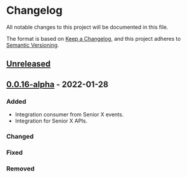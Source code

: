 # Changelog

All notable changes to this project will be documented in this file.

The format is based on [Keep a Changelog](https://keepachangelog.com/en/1.0.0/),
and this project adheres to [Semantic Versioning](https://semver.org/spec/v2.0.0.html).

## [Unreleased]

## [0.0.16-alpha] - 2022-01-28

### Added

-   Integration consumer from Senior X events.
-   Integration for Senior X APIs.

### Changed

### Fixed

### Removed

[Unreleased]: https://github.com/dev-senior-com-br/seniorx-http-camel-api/compare/0.0.16-alpha...HEAD

[0.0.16-alpha]: https://github.com/dev-senior-com-br/seniorx-http-camel-api/compare/b2963b175f7685c7752d3425d119428ca454571e...0.0.16-alpha

